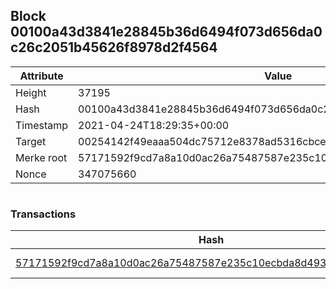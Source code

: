 ## Block 00100a43d3841e28845b36d6494f073d656da0c26c2051b45626f8978d2f4564

Attribute | Value
--- | ---
Height | 37195
Hash | 00100a43d3841e28845b36d6494f073d656da0c26c2051b45626f8978d2f4564
Timestamp | 2021-04-24T18:29:35+00:00
Target | 00254142f49eaaa504dc75712e8378ad5316cbcead634704b3734b6271167cc4
Merke root | 57171592f9cd7a8a10d0ac26a75487587e235c10ecbda8d493052ef2fef0b735
Nonce | 347075660

```

```

### Transactions

Hash | Amount
--- | ---
[57171592f9cd7a8a10d0ac26a75487587e235c10ecbda8d493052ef2fef0b735](57171592f9cd7a8a10d0ac26a75487587e235c10ecbda8d493052ef2fef0b735.md) | 10.00000000 SKEPTI 
